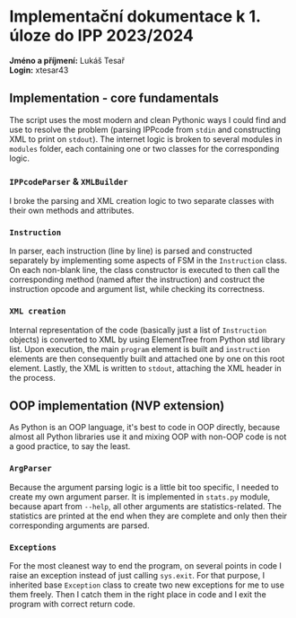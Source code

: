 # Implementační dokumentace k 1. úloze do IPP 2023/2024

**Jméno a příjmení:** Lukáš Tesař \
**Login:** xtesar43

## Implementation - core fundamentals

The script uses the most modern and clean Pythonic ways I could find and use to resolve the problem (parsing IPPcode from `stdin` and constructing XML to print on `stdout`). The internet logic is broken to several modules in `modules` folder, each containing one or two classes for the corresponding logic.

### `IPPcodeParser` & `XMLBuilder`

I broke the parsing and XML creation logic to two separate classes with their own methods and attributes.

### `Instruction`

In parser, each instruction (line by line) is parsed and constructed separately by implementing some aspects of FSM in the `Instruction` class. On each non-blank line, the class constructor is executed to then call the corresponding method (named after the instruction) and costruct the instruction opcode and argument list, while checking its correctness.

### `XML creation`

Internal representation of the code (basically just a list of `Instruction` objects) is converted to XML by using ElementTree from Python std library list. Upon execution, the main `program` element is built and `instruction` elements are then consequently built and attached one by one on this root element. Lastly, the XML is written to `stdout`, attaching the XML header in the process.

## OOP implementation (NVP extension)

As Python is an OOP language, it's best to code in OOP directly, because almost all Python libraries use it and mixing OOP with non-OOP code is not a good practice, to say the least.

### `ArgParser`
Because the argument parsing logic is a little bit too specific, I needed to create my own argument parser. It is implemented in `stats.py` module, because apart from `--help`, all other arguments are statistics-related. The statistics are printed at the end when they are complete and only then their corresponding arguments are parsed.

### `Exceptions`

For the most cleanest way to end the program, on several points in code I raise an exception instead of just calling `sys.exit`. For that purpose, I inherited base `Exception` class to create two new exceptions for me to use them freely. Then I catch them in the right place in code and I exit the program with correct return code.
